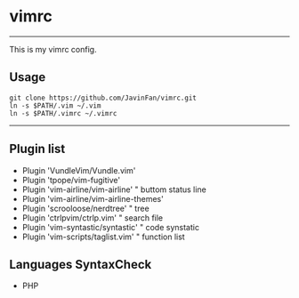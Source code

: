 # vimrc
---
This is my vimrc config.

## Usage
```shell
git clone https://github.com/JavinFan/vimrc.git
ln -s $PATH/.vim ~/.vim
ln -s $PATH/.vimrc ~/.vimrc
```
---

## Plugin list
* Plugin 'VundleVim/Vundle.vim'
* Plugin 'tpope/vim-fugitive'
* Plugin 'vim-airline/vim-airline' " buttom status line
* Plugin 'vim-airline/vim-airline-themes'
* Plugin 'scrooloose/nerdtree' " tree
* Plugin 'ctrlpvim/ctrlp.vim' " search file
* Plugin 'vim-syntastic/syntastic' " code synstatic
* Plugin 'vim-scripts/taglist.vim' " function list

## Languages SyntaxCheck
* PHP
